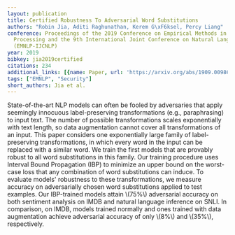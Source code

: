 ```yaml
---
layout: publication
title: Certified Robustness To Adversarial Word Substitutions
authors: "Robin Jia, Aditi Raghunathan, Kerem G\xF6ksel, Percy Liang"
conference: Proceedings of the 2019 Conference on Empirical Methods in Natural Language
  Processing and the 9th International Joint Conference on Natural Language Processing
  (EMNLP-IJCNLP)
year: 2019
bibkey: jia2019certified
citations: 234
additional_links: [{name: Paper, url: 'https://arxiv.org/abs/1909.00986'}]
tags: ["EMNLP", "Security"]
short_authors: Jia et al.
---
```

State-of-the-art NLP models can often be fooled by adversaries that apply
seemingly innocuous label-preserving transformations (e.g., paraphrasing) to
input text. The number of possible transformations scales exponentially with
text length, so data augmentation cannot cover all transformations of an input.
This paper considers one exponentially large family of label-preserving
transformations, in which every word in the input can be replaced with a
similar word. We train the first models that are provably robust to all word
substitutions in this family. Our training procedure uses Interval Bound
Propagation (IBP) to minimize an upper bound on the worst-case loss that any
combination of word substitutions can induce. To evaluate models' robustness to
these transformations, we measure accuracy on adversarially chosen word
substitutions applied to test examples. Our IBP-trained models attain \\(75%\\)
adversarial accuracy on both sentiment analysis on IMDB and natural language
inference on SNLI. In comparison, on IMDB, models trained normally and ones
trained with data augmentation achieve adversarial accuracy of only \\(8%\\) and
\\(35%\\), respectively.